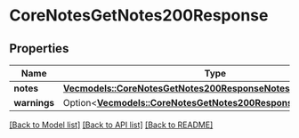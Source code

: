 # CoreNotesGetNotes200Response

## Properties

Name | Type | Description | Notes
------------ | ------------- | ------------- | -------------
**notes** | [**Vec<models::CoreNotesGetNotes200ResponseNotesInner>**](core_notes_get_notes_200_response_notes_inner.md) |  | 
**warnings** | Option<[**Vec<models::CoreNotesGetNotes200ResponseWarningsInner>**](core_notes_get_notes_200_response_warnings_inner.md)> |  | [optional]

[[Back to Model list]](../README.md#documentation-for-models) [[Back to API list]](../README.md#documentation-for-api-endpoints) [[Back to README]](../README.md)


